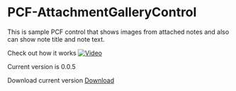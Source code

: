 # PCF-AttachmentGalleryControl

This is sample PCF control that shows images from attached notes and also can show note title and note text.

Check out how it works
[![Video](http://img.youtube.com/vi/oILXbhZEcQI/0.jpg)](https://youtu.be/oILXbhZEcQI)

Current version is 0.0.5

Download current version
[Download](https://github.com/OOlashyn/PCF-AttachmentGalleryControl/releases/)
